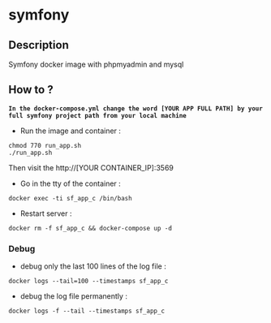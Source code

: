 # symfony

## Description

Symfony docker image with phpmyadmin and mysql

## How to ?

**`In the docker-compose.yml change the word [YOUR APP FULL PATH] by your full symfony project path from your local machine`**

- Run the image and container :

```shell
chmod 770 run_app.sh
./run_app.sh
```
Then visit the http://[YOUR CONTAINER_IP]:3569

- Go in the tty of the container :

```shell
docker exec -ti sf_app_c /bin/bash
```

- Restart server :

```shell
docker rm -f sf_app_c && docker-compose up -d
```

### Debug
 
- debug only the last 100 lines of the log file :

```shell
docker logs --tail=100 --timestamps sf_app_c
```

- debug the log file permanently :

```shell
docker logs -f --tail --timestamps sf_app_c
```
